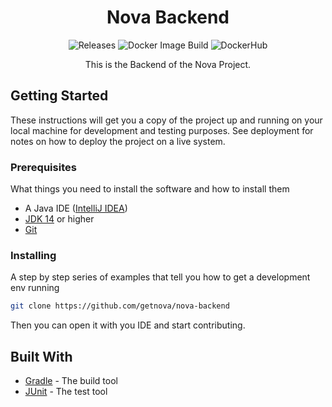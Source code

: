 <h1 align="center">
    Nova Backend
</h1>
<p align="center">
    <a style="text-decoration:none" href="https://github.com/getnova/nova-backend/releases">
        <img alt="Releases" src="https://img.shields.io/github/v/tag/getnova/nova-backend?label=latest%20version&style=flat-square">
    </a>
    <a style="text-decoration:none" href="https://github.com/getnova/nova-backend/actions">
        <img alt="Docker Image Build" src="https://img.shields.io/github/workflow/status/getnova/nova-backend/Docker%20Push?label=Docker%20Image%20Build&style=flat-square">
    </a>
    <a style="text-decoration:none" href="https://hub.docker.com/r/getnova/nova-backend">
        <img alt="DockerHub" src="https://img.shields.io/docker/pulls/getnova/nova-backend?style=flat-square">
    </a>
</p>
<p align="center">
    This is the Backend of the Nova Project.
</p>

## Getting Started

These instructions will get you a copy of the project up and running on your local machine for development and testing purposes. See deployment for notes on how to deploy the project on a live system.

### Prerequisites

What things you need to install the software and how to install them

* A Java IDE ([IntelliJ IDEA](https://www.jetbrains.com/idea/))
* [JDK 14](https://adoptopenjdk.net/index.html) or higher
* [Git](https://git-scm.com/)

### Installing

A step by step series of examples that tell you how to get a development env running

```sh
git clone https://github.com/getnova/nova-backend
```

Then you can open it with you IDE and start contributing.

## Built With

* [Gradle](https://gradle.org/) - The build tool
* [JUnit](https://junit.org/) - The test tool

